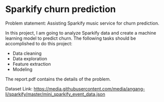 # Sparkify churn prediction

Problem statement: Assisting Sparkify music service for churn prediction.

In this project, I am going to analyze Sparkify data and create a machine learning model to predict churn. The following tasks should be accomplished to do this project:
  * Data cleaning
  * Data exploration
  * Feature extraction
  * Modeling

The report.pdf contains the details of the problem.

Dataset Link: https://media.githubusercontent.com/media/angang-li/sparkify/master/mini_sparkify_event_data.json
